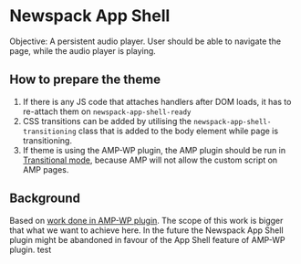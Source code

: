 # Newspack App Shell

Objective: A persistent audio player. User should be able to navigate the page, while the audio player is playing.

## How to prepare the theme

1. If there is any JS code that attaches handlers after DOM loads, it has to re-attach them on `newspack-app-shell-ready`
1. CSS transitions can be added by utilising the `newspack-app-shell-transitioning` class that is added to the body element while page is transitioning.
1. If theme is using the AMP-WP plugin, the AMP plugin should be run in [Transitional mode](https://amp-wp.org/documentation/how-the-plugin-works/amp-plugin-serving-strategies/), because AMP will not allow the custom script on AMP pages.


## Background

Based on [work done in AMP-WP plugin](https://github.com/ampproject/amp-wp/pull/1519). The scope of this work is bigger that what we want to achieve here. In the future the Newspack App Shell plugin might be abandoned in favour of the App Shell feature of AMP-WP plugin.
test
